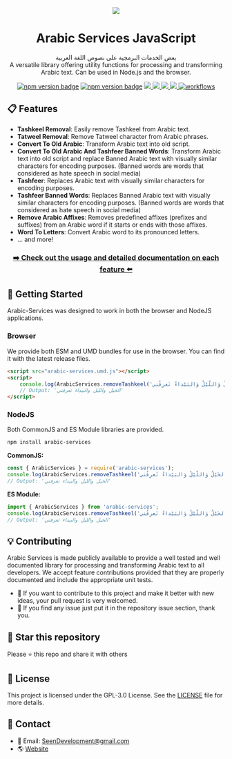 <div align=center>
	<a href="/README_AR.md">
		<img  src="https://user-images.githubusercontent.com/48678280/174657158-9bc1a1d3-8d9c-4162-8d5b-71cc5d4c1fc6.png">
	</a>
</div>

<h1 align=center>Arabic Services JavaScript</h1>

<p align=center>
بعض الخدمات البرمجية على نصوص اللغة العربية
<br>
A versatile library offering utility functions for processing and transforming Arabic text.
Can be used in Node.js and the browser.

</p>

<div align="center">
<a href="https://www.npmjs.com/package/arabic-services"><img src="https://img.shields.io/npm/v/arabic-services.svg" alt="npm version badge"></a>
<a href="https://www.npmjs.com/package/arabic-services"><img src="https://img.shields.io/npm/dt/arabic-services.svg" alt="npm version badge"></a>
<a href="https://github.com/Seen-Arabic/Arabic-Services-JavaScript/issues">
<img src="https://img.shields.io/github/issues/Seen-Arabic/Arabic-Services-JavaScript"/>
</a>
<a href="https://github.com/Seen-Arabic/Arabic-Services-JavaScript/network/members">
<img src="https://img.shields.io/github/forks/Seen-Arabic/Arabic-Services-JavaScript"/>
</a>
<a href="https://github.com/Seen-Arabic/Arabic-Services-JavaScript/stargazers">
<img src="https://img.shields.io/github/stars/Seen-Arabic/Arabic-Services-JavaScript"/>
</a>
<a href="https://github.com/Seen-Arabic/Arabic-Services-JavaScript/blob/master/LICENSE">
<img src="https://img.shields.io/github/license/Seen-Arabic/Arabic-Services-JavaScript"/>
</a>
<a href="https://github.com/Seen-Arabic/Arabic-Services-JavaScript/actions/workflows/test.yml">
<img src="https://github.com/Seen-Arabic/Arabic-Services-JavaScript/actions/workflows/test.yml/badge.svg" alt="workflows">
</a>
</div>

## 📋 Features

-   **Tashkeel Removal**: Easily remove Tashkeel from Arabic text.
-   **Tatweel Removal**: Remove Tatweel character from Arabic phrases.
-   **Convert To Old Arabic**: Transform Arabic text into old script.
-   **Convert To Old Arabic And Tashfeer Banned Words**: Transform Arabic text into old script and replace Banned Arabic text with visually similar characters for encoding purposes. (Banned words are words that considered as hate speech in social media)
-   **Tashfeer**: Replaces Arabic text with visually similar characters for encoding purposes.
-   **Tashfeer Banned Words**: Replaces Banned Arabic text with visually similar characters for encoding purposes. (Banned words are words that considered as hate speech in social media)
-   **Remove Arabic Affixes**: Removes predefined affixes (prefixes and suffixes) from an Arabic word if it starts or ends with those affixes.
-   **Word To Letters**: Convert Arabic word to its pronounced letters.
-   ... and more!

<h3 align=center><a href="https://github.com/Seen-Arabic/Arabic-Services-JavaScript/wiki/Features-Documentation">➡️ Check out the usage and detailed documentation on each feature ⬅️</a></h3>

## 🚀 Getting Started

Arabic-Services was designed to work in both the browser and NodeJS applications.

### Browser

We provide both ESM and UMD bundles for use in the browser.
You can find it with the latest release files.

```html
<script src="arabic-services.umd.js"></script>
<script>
	console.log(ArabicServices.removeTashkeel('الخَيْلُ وَاللّيْلُ وَالبَيْداءُ تَعرِفُني'));
	// Output: 'الخيل والليل والبيداء تعرفني'
</script>
```

### NodeJS

Both CommonJS and ES Module libraries are provided.

```bash
npm install arabic-services
```

**CommonJS:**

```javascript
const { ArabicServices } = require('arabic-services');
console.log(ArabicServices.removeTashkeel('الخَيْلُ وَاللّيْلُ وَالبَيْداءُ تَعرِفُني'));
// Output: 'الخيل والليل والبيداء تعرفني'
```

**ES Module:**

```javascript
import { ArabicServices } from 'arabic-services';
console.log(ArabicServices.removeTashkeel('الخَيْلُ وَاللّيْلُ وَالبَيْداءُ تَعرِفُني'));
// Output: 'الخيل والليل والبيداء تعرفني'
```

## 💡 Contributing

Arabic Services is made publicly available to provide a well tested and well documented library for processing and transforming Arabic text to all developers. We accept feature contributions provided that they are properly documented and include the appropriate unit tests.

-   🚀 If you want to contribute to this project and make it better with new ideas, your pull request is very welcomed.
-   📝 If you find any issue just put it in the repository issue section, thank you.

## 🌟 Star this repository

Please ⭐️ this repo and share it with others

## 📜 License

This project is licensed under the GPL-3.0 License. See the [LICENSE](./LICENSE) file for more details.

## 💬 Contact

-   📩 Email: [SeenDevelopment@gmail.com](mailto:SeenDevelopment@gmail.com)
-   🌎 [Website](https://seen-arabic.github.io/)

